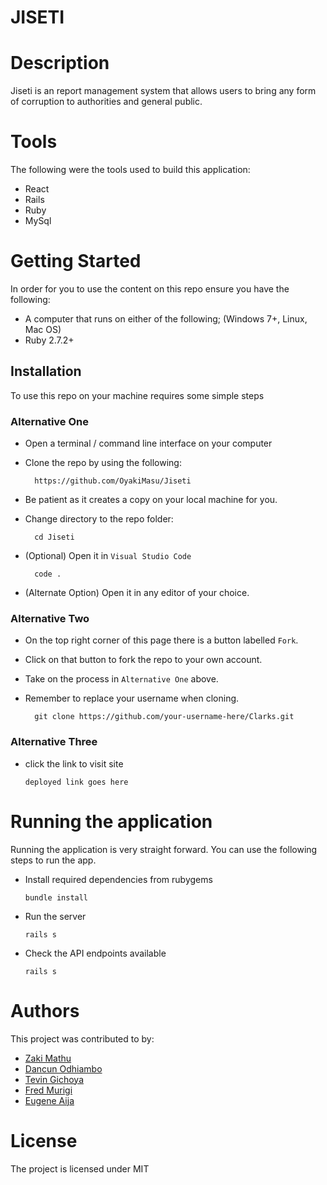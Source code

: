 
# JISETI


# Description
Jiseti is an report management system that allows users to bring any form of corruption to authorities and general public.

# Tools
The following were the tools used to build this application:
* React
* Rails
* Ruby
* MySql

# Getting Started
In order for you to use the content on this repo ensure you have the following:

- A computer that runs on either of the following; (Windows 7+, Linux, Mac OS)
- Ruby 2.7.2+


## Installation

To use this repo on your machine requires some simple steps

### Alternative One

- Open a terminal / command line interface on your computer
- Clone the repo by using the following:

        https://github.com/OyakiMasu/Jiseti
- Be patient as it creates a copy on your local machine for you.
- Change directory to the repo folder:

        cd Jiseti

- (Optional) Open it in ``Visual Studio Code``

        code .

- (Alternate Option) Open it in any editor of your choice.

### Alternative Two

- On the top right corner of this page there is a button labelled ``Fork``.
- Click on that button to fork the repo to your own account.
- Take on the process in ``Alternative One`` above.
- Remember to replace your username when cloning.

        git clone https://github.com/your-username-here/Clarks.git
        
### Alternative Three
- click the link to visit site

      deployed link goes here

# Running the application

Running the application is very straight forward. You can use the following steps to run the app.

- Install required dependencies from rubygems

      bundle install
- Run the server

      rails s
- Check the API endpoints available

      rails s


# Authors
This project was contributed to by:
- [Zaki Mathu](https://github.com/OyakiMasu/)
- [Dancun Odhiambo](https://github.com/dancun616/)
- [Tevin Gichoya](https://github.com/itstevin/)
- [Fred Murigi](https://github.com//)
- [Eugene Aija](https://github.com//)

# License
The project is licensed under MIT